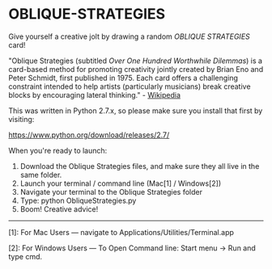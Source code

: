 # OBLIQUE-STRATEGIES
Give yourself a creative jolt by drawing a random _OBLIQUE STRATEGIES_ card!

"Oblique Strategies (subtitled _Over One Hundred Worthwhile Dilemmas_) is a card-based method for promoting creativity jointly created by Brian Eno and Peter Schmidt, first published in 1975.  Each card offers a challenging constraint intended to help artists (particularly musicians) break creative blocks by encouraging lateral thinking." - [Wikipedia](https://en.wikipedia.org/wiki/Oblique_Strategies)

This was written in Python 2.7.x, so please make sure you install that first by visiting: 

https://www.python.org/download/releases/2.7/

When you're ready to launch:
1. Download the Oblique Strategies files, and make sure they all live in the same folder.
2. Launch your terminal / command line (Mac[1] / Windows[2])
3. Navigate your terminal to the Oblique Strategies folder
4. Type:  python ObliqueStrategies.py
5. Boom! Creative advice! 

---
[1]: For Mac Users — navigate to Applications/Utilities/Terminal.app

[2]: For Windows Users — To Open Command line: Start menu -> Run and type cmd.

